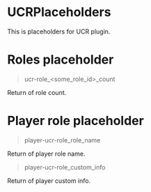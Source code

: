 # UCRPlaceholders
This is placeholders for UCR plugin. 

# Roles placeholder
> ucr-role_<some_role_id>_count

Return of role count.

# Player role placeholder
> player-ucr-role_role_name

Return of player role name.

> player-ucr-role_custom_info

Return of player custom info.
